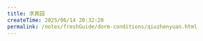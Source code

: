 ```yaml
---
title: 求真园
createTime: 2025/06/14 20:32:28
permalink: /notes/freshGuide/dorm-conditions/qiuzhenyuan.html
---
```

